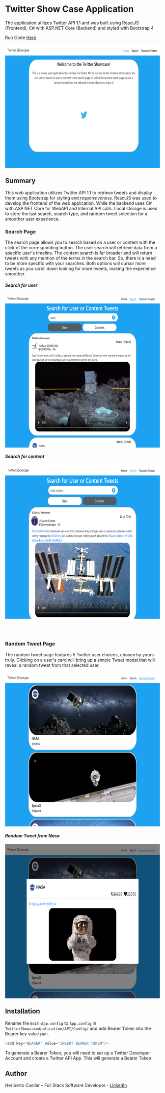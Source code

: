 # Twitter Show Case Application
The application utilizes Twitter API 1.1 and was built using ReactJS (Frontend), C# with ASP.NET Core (Backend) and styled with Bootstrap 4

Run Code [Here]()

<p align="center">
<img align="center"  width="700" height="400" src="./images/home.png">
</p>

## Summary
This web application utilizes Twitter API 1.1 to retrieve tweets and display them using Bootstrap for styling and responsiveness. ReactJS was used to develop the frontend of the web application. While the backend uses C# with ASP.NET Core for WebAPI and Internal API calls. Local storage is used to store the last search, search type, and random tweet selection for a smoother user experience.

### Search Page
The search page allows you to search based on a user or content with the click of the corresponding button. The user search will retrieve data from a specific user's timeline. The content search is far broader and will return tweets with any mention of the terms in the search bar. So, there is a need to be more specific with your searches. Both options will cursor more tweets as you scroll down looking for more tweets, making the experience smoother.
#### _Search for user_
<p align="center">
<img align="center"  width="700" height="500" src="./images/searchpageuser-nasa.png">
</p>

#### _Search for content_
<p align="center">
<img align="center"  width="700" height="500" src="./images/searchpagecontent-nasaspace.png">
</p>
<br>
<br>

### Random Tweet Page
The random tweet page features 5 Twitter user choices, chosen by yours truly. Clicking on a user's card will bring up a simple Tweet modal that will reveal a random tweet from that selected user. 
<p align="center">
<img   width="700" height="500" src="./images/randomtweet.png">
</p>

#### _Random Tweet from Nasa_
<p align="center">
<img align="center"  width="700" height="500" src="./images/randomtweet-nasa.png">
</p>

## Installation
Rename file `Edit-App.config` to `App.config` in `TwitterShowcaseApplication/API/Config/` and add Bearer Token into the Bearer key value pair.
```javascript
<add key="BEARER" value="INSERT BEARER TOKEN"/>
```
To generate a Bearer Token, you will need to set up a Twitter Developer Account and create a Twitter API App. This will generate a Bearer Token.

## Author
Heriberto Cuellar – Full Stack Software Developer - [LinkedIn](linkedin.com/in/heriberto-c-5aa11952)